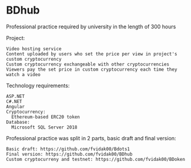 # BDhub
Professional practice required by university in the length of 300 hours

Project:

    Video hosting service
    Content uploaded by users who set the price per view in project's custom cryptocurrency
    Custom cryptocurrency exchangeable with other cryptocurrencies
    Viewers pay the set price in custom cryptocurrency each time they watch a video

Technology requirements:

    ASP.NET
    C#.NET
    Angular
    Cryptocurrency:
      Ethereum-based ERC20 token
    Database:
      Microsoft SQL Server 2018

Professional practice was split in 2 parts, basic draft and final version:

    Basic draft: https://github.com/fvidak00/Bdots1
    Final version: https://github.com/fvidak00/BDhub
    Custom cryptocurreny and testnet: https://github.com/fvidak00/BDoken
